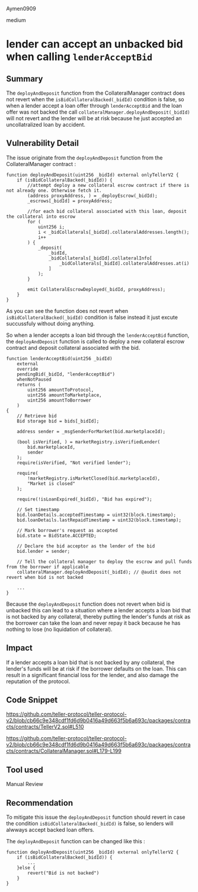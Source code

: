 Aymen0909

medium

# lender can accept an unbacked bid when calling `lenderAcceptBid`

## Summary

The `deployAndDeposit` function from the CollateralManager contract does not revert when the `isBidCollateralBacked(_bidId)` condition is false, so when a lender accept a loan offer through `lenderAcceptBid` and the loan offer was not backed the call `collateralManager.deployAndDeposit(_bidId)` will not revert and the lender will be at risk because he just accepted an uncollatralized loan by accident.

## Vulnerability Detail

The issue originate from the `deployAndDeposit` function from the CollateralManager contract :

```solidity
function deployAndDeposit(uint256 _bidId) external onlyTellerV2 {
    if (isBidCollateralBacked(_bidId)) {
        //attempt deploy a new collateral escrow contract if there is not already one. Otherwise fetch it.
        (address proxyAddress, ) = _deployEscrow(_bidId);
        _escrows[_bidId] = proxyAddress;

        //for each bid collateral associated with this loan, deposit the collateral into escrow
        for (
            uint256 i;
            i < _bidCollaterals[_bidId].collateralAddresses.length();
            i++
        ) {
            _deposit(
                _bidId,
                _bidCollaterals[_bidId].collateralInfo[
                    _bidCollaterals[_bidId].collateralAddresses.at(i)
                ]
            );
        }

        emit CollateralEscrowDeployed(_bidId, proxyAddress);
    }
}
```

As you can see the function does not revert when `isBidCollateralBacked(_bidId)` condition is false instead it just excute succussfuly without doing anything.

So when a lender accepts a loan bid through the `lenderAcceptBid` function, the `deployAndDeposit` function is called to deploy a new collateral escrow contract and deposit collateral associated with the bid. 

```solidity
function lenderAcceptBid(uint256 _bidId)
    external
    override
    pendingBid(_bidId, "lenderAcceptBid")
    whenNotPaused
    returns (
        uint256 amountToProtocol,
        uint256 amountToMarketplace,
        uint256 amountToBorrower
    )
{
    // Retrieve bid
    Bid storage bid = bids[_bidId];

    address sender = _msgSenderForMarket(bid.marketplaceId);

    (bool isVerified, ) = marketRegistry.isVerifiedLender(
        bid.marketplaceId,
        sender
    );
    require(isVerified, "Not verified lender");

    require(
        !marketRegistry.isMarketClosed(bid.marketplaceId),
        "Market is closed"
    );

    require(!isLoanExpired(_bidId), "Bid has expired");

    // Set timestamp
    bid.loanDetails.acceptedTimestamp = uint32(block.timestamp);
    bid.loanDetails.lastRepaidTimestamp = uint32(block.timestamp);

    // Mark borrower's request as accepted
    bid.state = BidState.ACCEPTED;

    // Declare the bid acceptor as the lender of the bid
    bid.lender = sender;

    // Tell the collateral manager to deploy the escrow and pull funds from the borrower if applicable
    collateralManager.deployAndDeposit(_bidId); // @audit does not revert when bid is not backed

    ...
}
```

Because the `deployAndDeposit` function  does not revert when bid is unbacked this can lead to a situation where a lender accepts a loan bid that is not backed by any collateral, thereby putting the lender's funds at risk as the borrower can take the loan and never repay it back because he has nothing to lose (no liquidation of collateral).

## Impact

If a lender accepts a loan bid that is not backed by any collateral, the lender's funds will be at risk if the borrower defaults on the loan. This can result in a significant financial loss for the lender, and also damage the reputation of the protocol. 

## Code Snippet

https://github.com/teller-protocol/teller-protocol-v2/blob/cb66c9e348cdf1fd6d9b0416a49d663f5b6a693c/packages/contracts/contracts/TellerV2.sol#L510

https://github.com/teller-protocol/teller-protocol-v2/blob/cb66c9e348cdf1fd6d9b0416a49d663f5b6a693c/packages/contracts/contracts/CollateralManager.sol#L179-L199

## Tool used

Manual Review

## Recommendation

To mitigate this issue the `deployAndDeposit` function should revert in case the condition `isBidCollateralBacked(_bidId)` is false, so lenders will alwways accept backed loan offers.

The `deployAndDeposit` function can be changed like this :


```solidity
function deployAndDeposit(uint256 _bidId) external onlyTellerV2 {
    if (isBidCollateralBacked(_bidId)) {
        ...
    }else {
        revert("Bid is not backed")
    }
}
```